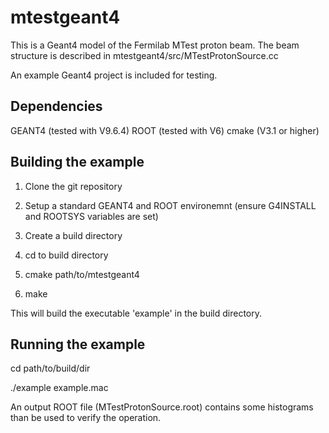 # mtestgeant4

This is a Geant4 model of the Fermilab MTest proton beam. The beam structure is described in mtestgeant4/src/MTestProtonSource.cc

An example Geant4 project is included for testing.

## Dependencies

GEANT4 (tested with V9.6.4)
ROOT (tested with V6)
cmake (V3.1 or higher)

## Building the example

1) Clone the git repository

2) Setup a standard GEANT4 and ROOT environemnt (ensure G4INSTALL and ROOTSYS variables are set)

3) Create a build directory

4) cd to build directory

5) cmake path/to/mtestgeant4

6) make

This will build the executable 'example' in the build directory.

## Running the example

cd path/to/build/dir

./example example.mac

An output ROOT file (MTestProtonSource.root) contains some histograms than be used to verify the operation.